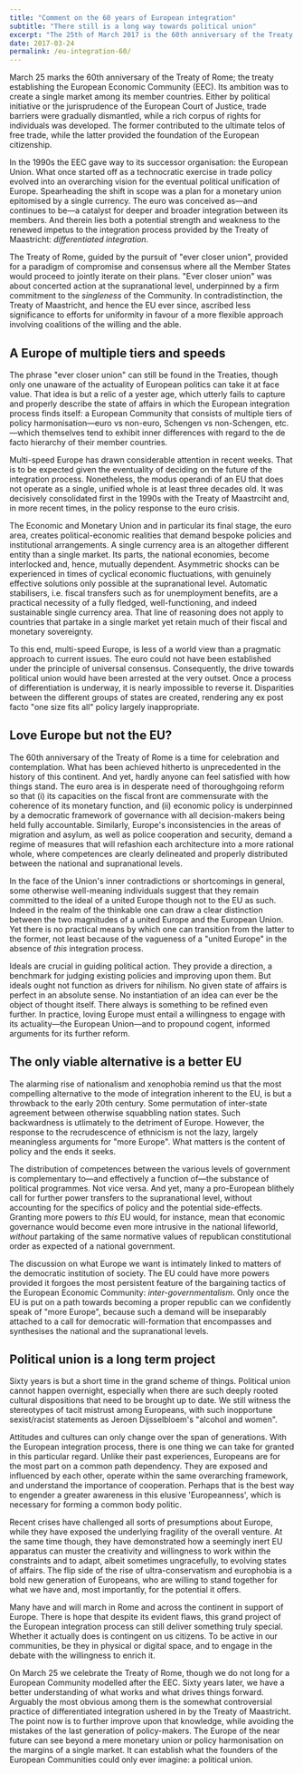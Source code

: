 ```yaml
---
title: "Comment on the 60 years of European integration"
subtitle: "There still is a long way towards political union"
excerpt: "The 25th of March 2017 is the 60th anniversary of the Treaty of Rome. Mixed results have been achieved. There is hope for something better."
date: 2017-03-24
permalink: /eu-integration-60/
---
```

March 25 marks the 60th anniversary of the Treaty of Rome; the treaty establishing the European Economic Community (EEC). Its ambition was to create a single market among its member countries. Either by political initiative or the jurisprudence of the European Court of Justice, trade barriers were gradually dismantled, while a rich corpus of rights for individuals was developed. The former contributed to the ultimate telos of free trade, while the latter provided the foundation of the European citizenship. 

In the 1990s the EEC gave way to its successor organisation: the European Union. What once started off as a technocratic exercise in trade policy evolved into an overarching vision for the eventual political unification of Europe. Spearheading the shift in scope was a plan for a monetary union epitomised by a single currency. The euro was conceived as—and continues to be—a catalyst for deeper and broader integration between its members. And therein lies both a potential strength and weakness to the renewed impetus to the integration process provided by the Treaty of Maastricht: *differentiated integration*. 

The Treaty of Rome, guided by the pursuit of "ever closer union", provided for a paradigm of compromise and consensus where all the Member States would proceed to jointly iterate on their plans. "Ever closer union" was about concerted action at the supranational level, underpinned by a firm commitment to the *singleness* of the Community. In contradistinction, the Treaty of Maastricht, and hence the EU ever since, ascribed less significance to efforts for uniformity in favour of a more flexible approach involving coalitions of the willing and the able.

## A Europe of multiple tiers and speeds

The phrase "ever closer union" can still be found in the Treaties, though only one unaware of the actuality of European politics can take it at face value. That idea is but a relic of a yester age, which utterly fails to capture and properly describe the state of affairs in which the European integration process finds itself: a European Community that consists of multiple tiers of policy harmonisation—euro vs non-euro, Schengen vs non-Schengen, etc.—which themselves tend to exhibit inner differences with regard to the de facto hierarchy of their member countries.

Multi-speed Europe has drawn considerable attention in recent weeks. That is to be expected given the eventuality of deciding on the future of the integration process. Nonetheless, the modus operandi of an EU that does not operate as a single, unified whole is at least three decades old. It was decisively consolidated first in the 1990s with the Treaty of Maastrciht and, in more recent times, in the policy response to the euro crisis.

The Economic and Monetary Union and in particular its final stage, the euro area, creates political-economic realities that demand bespoke policies and institutional arrangements. A single currency area is an altogether different entity than a single market. Its parts, the national economies, become interlocked and, hence, mutually dependent. Asymmetric shocks can be experienced in times of cyclical economic fluctuations, with genuinely effective solutions only possible at the supranational level. Automatic stabilisers, i.e. fiscal transfers such as for unemployment benefits, are a practical necessity of a fully fledged, well-functioning, and indeed sustainable single currency area. That line of reasoning does not apply to countries that partake in a single market yet retain much of their fiscal and monetary sovereignty.

To this end, multi-speed Europe, is less of a world view than a pragmatic approach to current issues. The euro could not have been established under the principle of universal consensus. Consequently, the drive towards political union would have been arrested at the very outset. Once a process of differentiation is underway, it is nearly impossible to reverse it. Disparities between the different groups of states are created, rendering any ex post facto "one size fits all" policy largely inappropriate.

## Love Europe but not the EU?

The 60th anniversary of the Treaty of Rome is a time for celebration and contemplation. What has been achieved hitherto is unprecedented in the history of this continent. And yet, hardly anyone can feel satisfied with how things stand. The euro area is in desperate need of thoroughgoing reform so that (i) its capacities on the fiscal front are commensurate with the coherence of its monetary function, and (ii) economic policy is underpinned by a democratic framework of governance with all decision-makers being held fully accountable. Similarly, Europe's inconsistencies in the areas of migration and asylum, as well as police cooperation and security, demand a regime of measures that will refashion each architecture into a more rational whole, where competences are clearly delineated and properly distributed between the national and supranational levels.

In the face of the Union's inner contradictions or shortcomings in general, some otherwise well-meaning individuals suggest that they remain committed to the ideal of a united Europe though not to the EU as such. Indeed in the realm of the thinkable one can draw a clear distinction between the two magnitudes of a united Europe and the European Union. Yet there is no practical means by which one can transition from the latter to the former, not least because of the vagueness of a "united Europe" in the absence of *this* integration process.

Ideals are crucial in guiding political action. They provide a direction, a benchmark for judging existing policies and improving upon them. But ideals ought not function as drivers for nihilism. No given state of affairs is perfect in an absolute sense. No instantiation of an idea can ever be the object of thought itself. There always is something to be refined even further. In practice, loving Europe must entail a willingness to engage with its actuality—the European Union—and to propound cogent, informed arguments for its further reform.

## The only viable alternative is a better EU

The alarming rise of nationalism and xenophobia remind us that the most compelling alternative to the mode of integration inherent to the EU, is but a throwback to the early 20th century. Some permutation of inter-state agreement between otherwise squabbling nation states. Such backwardness is utlimately to the detriment of Europe. However, the response to the recrudescence of ethnicism is not the lazy, largely meaningless arguments for "more Europe". What matters is the content of policy and the ends it seeks. 

The distribution of competences between the various levels of government is complementary to—and effectively a function of—the substance of political programmes. Not vice versa. And yet, many a pro-European blithely call for further power transfers to the supranational level, without accounting for the specifics of policy and the potential side-effects. Granting more powers to *this* EU would, for instance, mean that economic governance would become even more intrusive in the national lifeworld, *without* partaking of the same normative values of republican constitutional order as expected of a national government.

The discussion on what Europe we want is intimately linked to matters of the democratic institution of society. The EU could have more powers provided it forgoes the most persistent feature of the bargaining tactics of the European Economic Community: *inter-governmentalism*. Only once the EU is put on a path towards becoming a proper republic can we confidently speak of "more Europe", because such a demand will be inseparably attached to a call for democratic will-formation that encompasses and synthesises the national and the supranational levels.

## Political union is a long term project

Sixty years is but a short time in the grand scheme of things. Political union cannot happen overnight, especially when there are such deeply rooted cultural dispositions that need to be brought up to date. We still witness the stereotypes of tacit mistrust among Europeans, with such inopportune sexist/racist statements as Jeroen Dijsselbloem's "alcohol and women".

Attitudes and cultures can only change over the span of generations. With the European integration process, there is one thing we can take for granted in this particular regard. Unlike their past experiences, Europeans are for the most part on a common path dependency. They are exposed and influenced by each other, operate within the same overarching framework, and understand the importance of cooperation. Perhaps that is the best way to engender a greater awareness in this elusive 'Europeanness', which is necessary for forming a common body politic. 

Recent crises have challenged all sorts of presumptions about Europe, while they have exposed the underlying fragility of the overall venture. At the same time though, they have demonstrated how a seemingly inert EU apparatus can muster the creativity and willingness to work within the constraints and to adapt, albeit sometimes ungracefully, to evolving states of affairs. The flip side of the rise of ultra-conservatism and europhobia is a bold new generation of Europeans, who are willing to stand together for what we have and, most importantly, for the potential it offers. 

Many have and will march in Rome and across the continent in support of Europe. There is hope that despite its evident flaws, this grand project of the European integration process can still deliver something truly special. Whether it actually does is contingent on us citizens. To be active in our communities, be they in physical or digital space, and to engage in the debate with the willingness to enrich it.

On March 25 we celebrate the Treaty of Rome, though we do not long for a European Community modelled after the EEC. Sixty years later, we have a better understanding of what works and what drives things forward. Arguably the most obvious among them is the somewhat controversial practice of differentiated integration ushered in by the Treaty of Maastricht. The point now is to further improve upon that knowledge, while avoiding the mistakes of the last generation of policy-makers. The Europe of the near future can see beyond a mere monetary union or policy harmonisation on the margins of a single market. It can establish what the founders of the European Communities could only ever imagine: a political union.
